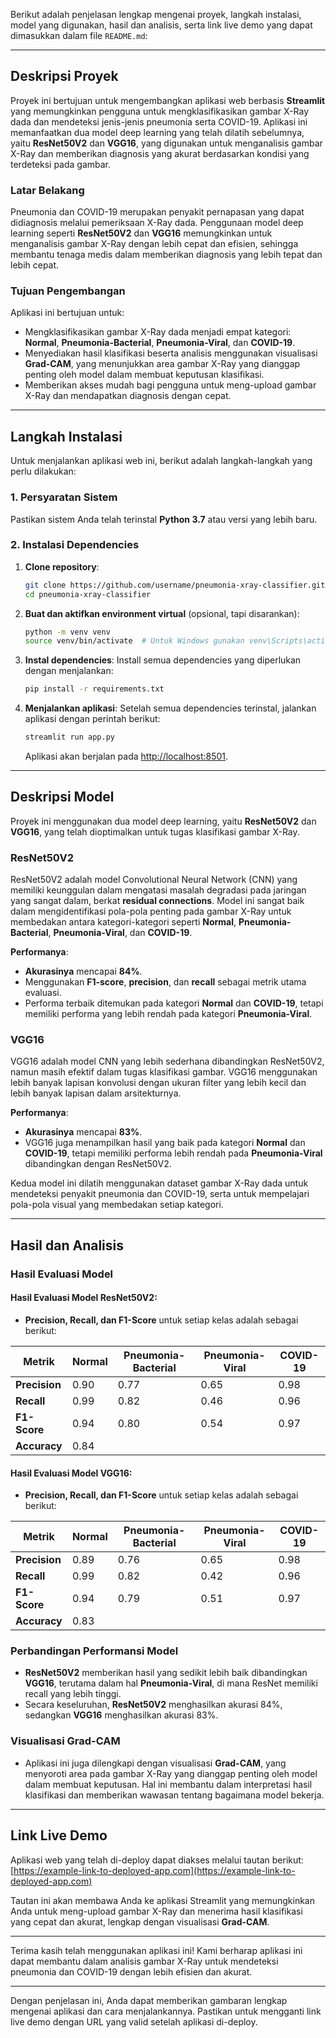 Berikut adalah penjelasan lengkap mengenai proyek, langkah instalasi, model yang digunakan, hasil dan analisis, serta link live demo yang dapat dimasukkan dalam file `README.md`:

---

## Deskripsi Proyek

Proyek ini bertujuan untuk mengembangkan aplikasi web berbasis **Streamlit** yang memungkinkan pengguna untuk mengklasifikasikan gambar X-Ray dada dan mendeteksi jenis-jenis pneumonia serta COVID-19. Aplikasi ini memanfaatkan dua model deep learning yang telah dilatih sebelumnya, yaitu **ResNet50V2** dan **VGG16**, yang digunakan untuk menganalisis gambar X-Ray dan memberikan diagnosis yang akurat berdasarkan kondisi yang terdeteksi pada gambar.

### Latar Belakang
Pneumonia dan COVID-19 merupakan penyakit pernapasan yang dapat didiagnosis melalui pemeriksaan X-Ray dada. Penggunaan model deep learning seperti **ResNet50V2** dan **VGG16** memungkinkan untuk menganalisis gambar X-Ray dengan lebih cepat dan efisien, sehingga membantu tenaga medis dalam memberikan diagnosis yang lebih tepat dan lebih cepat.

### Tujuan Pengembangan
Aplikasi ini bertujuan untuk:
- Mengklasifikasikan gambar X-Ray dada menjadi empat kategori: **Normal**, **Pneumonia-Bacterial**, **Pneumonia-Viral**, dan **COVID-19**.
- Menyediakan hasil klasifikasi beserta analisis menggunakan visualisasi **Grad-CAM**, yang menunjukkan area gambar X-Ray yang dianggap penting oleh model dalam membuat keputusan klasifikasi.
- Memberikan akses mudah bagi pengguna untuk meng-upload gambar X-Ray dan mendapatkan diagnosis dengan cepat.

---

## Langkah Instalasi

Untuk menjalankan aplikasi web ini, berikut adalah langkah-langkah yang perlu dilakukan:

### 1. Persyaratan Sistem
Pastikan sistem Anda telah terinstal **Python 3.7** atau versi yang lebih baru.

### 2. Instalasi Dependencies
1. **Clone repository**:
   ```bash
   git clone https://github.com/username/pneumonia-xray-classifier.git
   cd pneumonia-xray-classifier
   ```

2. **Buat dan aktifkan environment virtual** (opsional, tapi disarankan):
   ```bash
   python -m venv venv
   source venv/bin/activate  # Untuk Windows gunakan venv\Scripts\activate
   ```

3. **Instal dependencies**:
   Install semua dependencies yang diperlukan dengan menjalankan:
   ```bash
   pip install -r requirements.txt
   ```

4. **Menjalankan aplikasi**:
   Setelah semua dependencies terinstal, jalankan aplikasi dengan perintah berikut:
   ```bash
   streamlit run app.py
   ```
   Aplikasi akan berjalan pada [http://localhost:8501](http://localhost:8501).

---

## Deskripsi Model

Proyek ini menggunakan dua model deep learning, yaitu **ResNet50V2** dan **VGG16**, yang telah dioptimalkan untuk tugas klasifikasi gambar X-Ray.

### **ResNet50V2**
ResNet50V2 adalah model Convolutional Neural Network (CNN) yang memiliki keunggulan dalam mengatasi masalah degradasi pada jaringan yang sangat dalam, berkat **residual connections**. Model ini sangat baik dalam mengidentifikasi pola-pola penting pada gambar X-Ray untuk membedakan antara kategori-kategori seperti **Normal**, **Pneumonia-Bacterial**, **Pneumonia-Viral**, dan **COVID-19**.

**Performanya**:
- **Akurasinya** mencapai **84%**.
- Menggunakan **F1-score**, **precision**, dan **recall** sebagai metrik utama evaluasi.
- Performa terbaik ditemukan pada kategori **Normal** dan **COVID-19**, tetapi memiliki performa yang lebih rendah pada kategori **Pneumonia-Viral**.

### **VGG16**
VGG16 adalah model CNN yang lebih sederhana dibandingkan ResNet50V2, namun masih efektif dalam tugas klasifikasi gambar. VGG16 menggunakan lebih banyak lapisan konvolusi dengan ukuran filter yang lebih kecil dan lebih banyak lapisan dalam arsitekturnya. 

**Performanya**:
- **Akurasinya** mencapai **83%**.
- VGG16 juga menampilkan hasil yang baik pada kategori **Normal** dan **COVID-19**, tetapi memiliki performa lebih rendah pada **Pneumonia-Viral** dibandingkan dengan ResNet50V2.

Kedua model ini dilatih menggunakan dataset gambar X-Ray dada untuk mendeteksi penyakit pneumonia dan COVID-19, serta untuk mempelajari pola-pola visual yang membedakan setiap kategori.

---

## Hasil dan Analisis

### Hasil Evaluasi Model

#### **Hasil Evaluasi Model ResNet50V2**:
- **Precision, Recall, dan F1-Score** untuk setiap kelas adalah sebagai berikut:

| Metrik             | Normal | Pneumonia-Bacterial | Pneumonia-Viral | COVID-19 |
|--------------------|--------|---------------------|-----------------|----------|
| **Precision**      | 0.90   | 0.77                | 0.65            | 0.98     |
| **Recall**         | 0.99   | 0.82                | 0.46            | 0.96     |
| **F1-Score**       | 0.94   | 0.80                | 0.54            | 0.97     |
| **Accuracy**       | 0.84   |                     |                 |          |

#### **Hasil Evaluasi Model VGG16**:
- **Precision, Recall, dan F1-Score** untuk setiap kelas adalah sebagai berikut:

| Metrik             | Normal | Pneumonia-Bacterial | Pneumonia-Viral | COVID-19 |
|--------------------|--------|---------------------|-----------------|----------|
| **Precision**      | 0.89   | 0.76                | 0.65            | 0.98     |
| **Recall**         | 0.99   | 0.82                | 0.42            | 0.96     |
| **F1-Score**       | 0.94   | 0.79                | 0.51            | 0.97     |
| **Accuracy**       | 0.83   |                     |                 |          |

### **Perbandingan Performansi Model**
- **ResNet50V2** memberikan hasil yang sedikit lebih baik dibandingkan **VGG16**, terutama dalam hal **Pneumonia-Viral**, di mana ResNet memiliki recall yang lebih tinggi.
- Secara keseluruhan, **ResNet50V2** menghasilkan akurasi 84%, sedangkan **VGG16** menghasilkan akurasi 83%.

### **Visualisasi Grad-CAM**
- Aplikasi ini juga dilengkapi dengan visualisasi **Grad-CAM**, yang menyoroti area pada gambar X-Ray yang dianggap penting oleh model dalam membuat keputusan. Hal ini membantu dalam interpretasi hasil klasifikasi dan memberikan wawasan tentang bagaimana model bekerja.

---

## Link Live Demo

Aplikasi web yang telah di-deploy dapat diakses melalui tautan berikut:
[https://example-link-to-deployed-app.com](https://example-link-to-deployed-app.com)

Tautan ini akan membawa Anda ke aplikasi Streamlit yang memungkinkan Anda untuk meng-upload gambar X-Ray dan menerima hasil klasifikasi yang cepat dan akurat, lengkap dengan visualisasi **Grad-CAM**.

---

Terima kasih telah menggunakan aplikasi ini! Kami berharap aplikasi ini dapat membantu dalam analisis gambar X-Ray untuk mendeteksi pneumonia dan COVID-19 dengan lebih efisien dan akurat.

---

Dengan penjelasan ini, Anda dapat memberikan gambaran lengkap mengenai aplikasi dan cara menjalankannya. Pastikan untuk mengganti link live demo dengan URL yang valid setelah aplikasi di-deploy.
